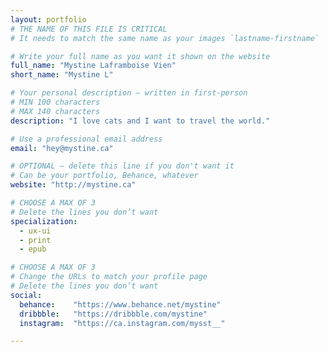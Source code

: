 ```yaml
---
layout: portfolio
# THE NAME OF THIS FILE IS CRITICAL
# It needs to match the same name as your images `lastname-firstname`

# Write your full name as you want it shown on the website
full_name: "Mystine Laframboise Vien"
short_name: "Mystine L"

# Your personal description — written in first-person
# MIN 100 characters
# MAX 140 characters
description: "I love cats and I want to travel the world."

# Use a professional email address
email: "hey@mystine.ca"

# OPTIONAL — delete this line if you don't want it
# Can be your portfolio, Behance, whatever
website: "http://mystine.ca"

# CHOOSE A MAX OF 3
# Delete the lines you don’t want
specialization:
  - ux-ui
  - print
  - epub

# CHOOSE A MAX OF 3
# Change the URLs to match your profile page
# Delete the lines you don’t want
social:
  behance:    "https://www.behance.net/mystine"
  dribbble:   "https://dribbble.com/mystine"
  instagram:  "https://ca.instagram.com/mysst__"

---
```

